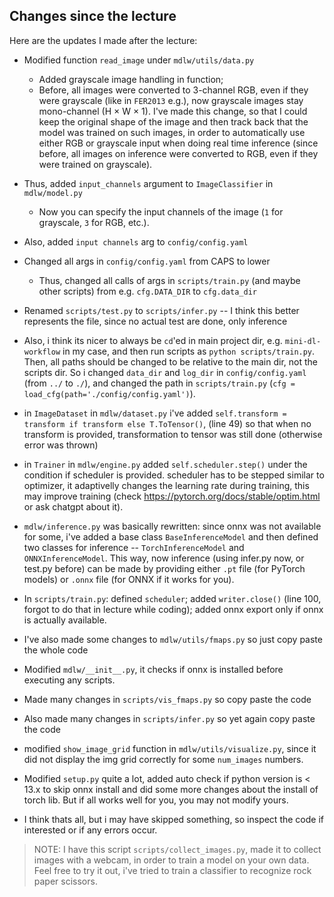 ## Changes since the lecture

Here are the updates I made after the lecture:

- Modified function `read_image` under `mdlw/utils/data.py`
  - Added grayscale image handling in function; 
  - Before, all images were converted to 3-channel RGB, even if they were grayscale (like in `FER2013` e.g.), now grayscale images stay mono-channel (H × W × 1). I've made this change, so that I could keep the original shape of the image and then track back that the model was trained on such images, in order to automatically use either RGB or grayscale input when doing real time inference (since before, all images on inference were converted to RGB, even if they were trained on grayscale).

- Thus, added `input_channels` argument to `ImageClassifier` in `mdlw/model.py`
  - Now you can specify the input channels of the image (`1` for grayscale, `3` for RGB, etc.).

- Also, added `input channels` arg to `config/config.yaml`

- Changed all args in `config/config.yaml` from CAPS to lower
  - Thus, changed all calls of args in `scripts/train.py` (and maybe other scripts) from e.g. `cfg.DATA_DIR` to `cfg.data_dir`

- Renamed `scripts/test.py` to `scripts/infer.py` -- I think this better represents the file, since no actual test are done, only inference

- Also, i think its nicer to always be `cd`'ed in main project dir, e.g. `mini-dl-workflow` in my case, and then run scripts as `python scripts/train.py`. Then, all paths should be changed to be relative to the main dir, not the scripts dir. So i changed `data_dir` and `log_dir` in `config/config.yaml` (from `../` to `./`), and changed the path in `scripts/train.py` (`cfg = load_cfg(path='./config/config.yaml')`).

- in `ImageDataset` in `mdlw/dataset.py` i've added `self.transform = transform if transform else T.ToTensor()`, (line 49) so that when no transform is provided, transformation to tensor was still done (otherwise error was thrown)

- in `Trainer` in `mdlw/engine.py` added `self.scheduler.step()` under the condition if scheduler is provided. scheduler has to be stepped similar to optimizer, it adaptivelly changes the learning rate during training, this may improve training (check https://pytorch.org/docs/stable/optim.html or ask chatgpt about it).

- `mdlw/inference.py` was basically rewritten: since onnx was not available for some, i've added a base class `BaseInferenceModel` and then defined two classes for inference -- `TorchInferenceModel` and `ONNXInferenceModel`. This way, now inference (using infer.py now, or test.py before) can be made by providing either `.pt` file (for PyTorch models) or `.onnx` file (for ONNX if it works for you).

- In `scripts/train.py`: defined `scheduler`; added `writer.close()` (line 100, forgot to do that in lecture while coding); added onnx export only if onnx is actually available.

- I've also made some changes to `mdlw/utils/fmaps.py` so just copy paste the whole code

- Modified `mdlw/__init__.py`, it checks if onnx is installed before executing any scripts.

- Made many changes in `scripts/vis_fmaps.py` so copy paste the code

- Also made many changes in `scripts/infer.py` so yet again copy paste the code

- modified `show_image_grid` function in `mdlw/utils/visualize.py`, since it did not display the img grid correctly for some `num_images` numbers. 

- Modified `setup.py` quite a lot, added auto check if python version is < 13.x to skip onnx install and did some more changes about the install of torch lib. But if all works well for you, you may not modify yours.

- I think thats all, but i may have skipped something, so inspect the code if interested or if any errors occur.

> NOTE: I have this script `scripts/collect_images.py`, made it to collect images with a webcam, in order to train a model on your own data. Feel free to try it out, i've tried to train a classifier to recognize rock paper scissors.